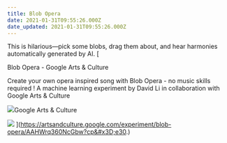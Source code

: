 ```yaml
---
title: Blob Opera
date: 2021-01-31T09:55:26.000Z
date_updated: 2021-01-31T09:55:26.000Z
---
```


This is hilarious—pick some blobs, drag them about, and hear harmonies automatically generated by AI.
[

Blob Opera - Google Arts & Culture

Create your own opera inspired song with Blob Opera - no music skills required ! A machine learning experiment by David Li in collaboration with Google Arts & Culture

![](https://www.gstatic.com/culturalinstitute/stella/android-chrome-192x192-v1.png)Google Arts & Culture

![](https://lh3.googleusercontent.com/p23feUh1kc0fPF1lGWx8KHCjll1Zagy-CGZvGTH0gR8jdz4sCrubieqPiO0jI4oERSE)
](https://artsandculture.google.com/experiment/blob-opera/AAHWrq360NcGbw?cp&#x3D;e30.)
